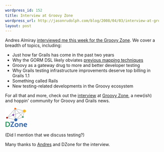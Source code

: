 ```yaml
--- 
wordpress_id: 152
title: Interview at Groovy Zone
wordpress_url: http://jasonrudolph.com/blog/2008/04/03/interview-at-groovy-zone/
layout: post
---
```

Andres Almiray [interviewed me this week for the Groovy Zone](http://groovy.dzone.com/news/jason-rudolph-second-leg-grail "Jason Rudolph: Second Leg of the Grails Race | Groovy Zone").  We cover a breadth of topics, including:

* Just how far Grails has come in the past two years
* Why the GORM DSL likely obviates [previous mapping techniques](http://jasonrudolph.com/blog/2006/06/20/hoisting-grails-to-your-legacy-db/ "jasonrudolph.com - Hoisting Grails to Your Legacy DB")
* Groovy as a gateway drug to more and better developer testing
* Why Grails testing infrastructure improvements deserve top billing in Grails 1.1
* Something called Rails
* New testing-related developments in the Groovy ecosystem

For all that and more, check out the [interview](http://groovy.dzone.com/news/jason-rudolph-second-leg-grail "Jason Rudolph: Second Leg of the Grails Race | Groovy Zone") at [Groovy Zone](http://groovy.dzone.com "Groovy Zone | Everything for the Groovy & Grails developer"), a new(ish) and hoppin' community for Groovy and Grails news.

![20080404 DZone Logo](/resources/20080404-dzone-logo.gif)

(Did I mention that we discuss testing?)

Many thanks to [Andres](http://www.jroller.com/aalmiray/ "Andres Almiray's Weblog : Weblog") and DZone for the interview.
